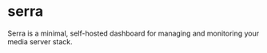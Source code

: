 # serra
Serra is a minimal, self-hosted dashboard for managing and monitoring your media server stack.
